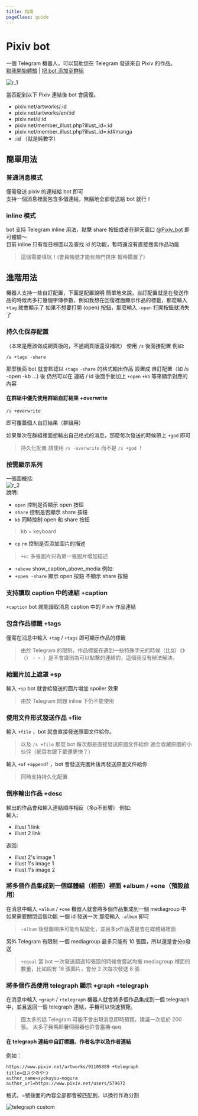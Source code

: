 ```yaml
---
title: 指南
pageClass: guide
---
```

# Pixiv bot
一個 Telegram 機器人，可以幫助您在 Telegram 發送來自 Pixiv 的作品。  
[點我開始體驗](tg://resolve?domain=pixiv_bot&start=67953985) | [把 bot 添加至群組](tg://resolve?domain=Pixiv_bot&startgroup=s)  

 
![r_1](../img/r_1.jpg)  


當匹配到以下 Pixiv 連結後 bot 會回復。
- pixiv.net/artworks/:id
- pixiv.net/artworks/en/:id
- pixiv.net/i/:id
- pixiv.net/member_illust.php?illust_id=:id
- pixiv.net/member_illust.php?illust_id=:id#manga
- :id （就是純數字）

## 簡單用法
### 普通消息模式
僅需發送 pixiv 的連結給 bot 即可  
支持一個消息裡面包含多個連結，無腦地全部發送給 bot 就行！

### inline 模式
bot 支持 Telegram inline 用法，點擊 share 按鈕或者在聊天窗口 [@Pixiv_bot](https://t.me/Pixiv_bot) 即可體驗～  
目前 inline 只有每日榜圖以及查找 id 的功能，暫時還沒有直接搜索作品功能

> 這個需要填坑！(會員帳號才能有熱門排序 暫時擱置了)

## 進階用法
機器人支持一些自訂配置，下面是配置說明
簡單地來說，自訂配置就是在發送作品的時候再多打幾個字傳參數，例如我想在回復裡面顯示作品的標籤，那麼輸入 `+tag` 就會顯示了
如果不想要打開 (open) 按鈕，那麼輸入 `-open` 打開按鈕就消失了

### 持久化保存配置
（本來是應該做成網頁版的，不過網頁版還沒補坑）
使用 `/s` 後面接配置
例如:  
```
/s +tags -share
```
那麼後面 bot 就會默認以 `+tags` `-share` 的格式輸出作品
設置成 自訂配置（如 /s -open -kb ...) 後 仍然可以在 連結 / id 後面手動加上 `+open` `+kb` 等來顯示對應的內容

#### 在群組中優先使用群組自訂結果 +overwrite
```
/s +overwrite
```
即可覆蓋個人自訂結果（群組用）

如果單次在群組裡面想輸出自己格式的消息，那麼每次發送的時候帶上 `+god` 即可
> 持久化配置 請使用 `/s -overwrite`
> 而不是 `/s +god` ！

### 按需顯示系列
一張圖概括:  
![r_2](../img/r_2.jpg)  
說明:  
- `open` 控制是否顯示 open 按鈕
- `share` 控制是否顯示 share 按鈕
- `kb` 同時控制 open 和 share 按鈕
> kb = keyboard
- `cp` `rm` 控制是否添加圖片的描述
> `+sc` 多張圖片只為第一張圖片增加描述
- `+above` show_caption_above_media
例如:  
- `+open -share` 顯示 open 按鈕 不顯示 share 按鈕

### 支持讀取 caption 中的連結 +caption
`+caption` bot 就能讀取消息 caption 中的 Pixiv 作品連結

### 包含作品標籤 +tags
僅需在消息中輸入 `+tag` / `+tags` 即可顯示作品的標籤
> 由於 Telegram 的限制，作品標籤在遇到一些特殊字元的時候（比如 《》（） - ・ ）是不會識別為可以點擊的連結的，這個我沒有辦法解決。

### 給圖片加上遮罩 +sp
輸入 `+sp` bot 就會給發送的圖片增加 spoiler 效果
> 由於 Telegram 問題 inline 下仍不能使用

### 使用文件形式發送作品 +file
輸入 `+file` ，bot 就會直接發送原圖文件給你。
> 以及 `/s +file` 那麼 bot 每次都是直接發送原圖文件給你
> 適合收藏原圖的小伙伴（網頁右鍵下載還更快？）

輸入 `+af` `+appendf` ，bot 會發送完圖片後再發送原圖文件給你
> 同時支持持久化配置

### 倒序輸出作品 +desc
輸出的作品會和輸入連結順序相反（多p不影響）
例如:  
輸入:  
- illust 1 link
- illust 2 link

返回:  
- illust 2's image 1
- illust 1's image 1
- illust 1's image 2

### 將多個作品集成到一個媒體組（相冊）裡面 +album / +one（預設啟用）
在消息中輸入 `+album` / `+one` 機器人就會將多個作品集成到一個 mediagroup 中  
如果需要關閉這個功能 一個 id 發送一次 那麼輸入 `-album` 即可
> `-album` 後發圖順序可能有點變化，並且多p作品還是會在媒體組裡面

另外 Telegram 有限制 一個 mediagroup 最多只能有 10 張圖，所以還是會分p發送
> `+equal` 當 bot 一次發送超過10張圖的時候會嘗試均衡 mediagroup 裡面的數量，比如說有 16 張圖片，會分 2 次每次發送 8 張

### 將多個作品使用 telegraph 顯示 +graph +telegraph
在消息中輸入 `+graph` / `+telegraph` 機器人就會將多個作品集成到一個 telegraph 中，並且返回一個 telegraph 連結，手機可以快速預覽。

> 圖太多的話 Telegram 可能不會出現消息即時預覽，建議一次低於 200 張。
~~太多了我馬鈴薯伺服器也許會當機 qaq~~
#### 在 telegraph 連結中自訂標題、作者名字以及作者連結
例如：

```
https://www.pixiv.net/artworks/91105889 +telegraph
title=白スクのやつ
author_name=syokuyou-mogura
author_url=https://www.pixiv.net/users/579672
```
格式，=號後面的內容全部都會被匹配到，以換行作為分割

![telegraph custom](../img/telegraph-1.jpg)
